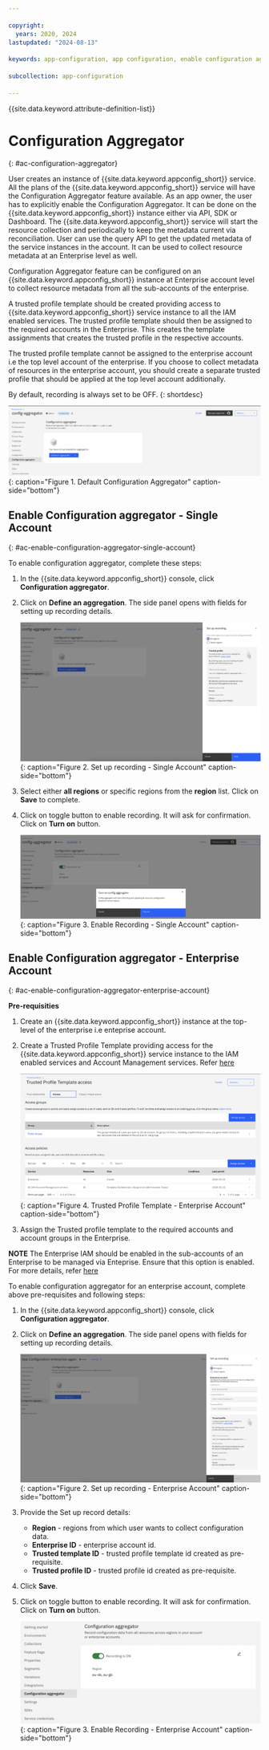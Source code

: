 ```yaml
---

copyright:
  years: 2020, 2024
lastupdated: "2024-08-13"

keywords: app-configuration, app configuration, enable configuration aggregation

subcollection: app-configuration

---
```


{{site.data.keyword.attribute-definition-list}}

# Configuration Aggregator
{: #ac-configuration-aggregator}

User creates an instance of {{site.data.keyword.appconfig_short}} service. All the plans of the {{site.data.keyword.appconfig_short}} service will have the Configuration Aggregator feature available. As an app owner, the user has to explicitly enable the Configuration Aggregator. It can be done on the {{site.data.keyword.appconfig_short}} instance either via API, SDK or Dashboard. The {{site.data.keyword.appconfig_short}} service will start the resource collection and periodically to keep the metadata current via reconciliation. User can use the query API to get the updated metadata of the service instances in the account. It can be used to collect resource metadata at an Enterprise level as well.

Configuration Aggregator feature can be configured on an {{site.data.keyword.appconfig_short}} instance at Enterprise account level to collect resource metadata from all the sub-accounts of the enterprise.

A trusted profile template should be created providing access to {{site.data.keyword.appconfig_short}} service instance to all the IAM enabled services. The trusted profile template should then be assigned to the required accounts in the Enterprise. This creates the template assignments that creates the trusted profile in the respective accounts.

The trusted profile template cannot be assigned to the enterprise account i.e the top level account of the enterprise. If you choose to collect metadata of resources in the enterprise account, you should create a separate trusted profile that should be applied at the top level account additionally.

By default, recording is always set to be OFF.
{: shortdesc}

![Default Configuration Aggregator](images/config-aggr-default.png "Default Configuration Aggregator"){: caption="Figure 1. Default Configuration Aggregator" caption-side="bottom"}

## Enable Configuration aggregator - Single Account
{: #ac-enable-configuration-aggregator-single-account}

To enable configuration aggregator, complete these steps:

1. In the {{site.data.keyword.appconfig_short}} console, click **Configuration aggregator**.

1. Click on **Define an aggregation**. The side panel opens with fields for setting up recording details.

   ![Enable Configuration Aggregator - Set up recording](images/config-aggr-recording.png "Set up recording - Single Account"){: caption="Figure 2. Set up recording - Single Account" caption-side="bottom"}

1. Select either **all regions** or specific regions from the **region** list. Click on **Save** to complete.

1. Click on toggle button to enable recording. It will ask for confirmation. Click on **Turn on** button.

   ![Enable Configuration Aggregator - Enable recording](images/config-aggr-enable.png "Enable Recording - Single Account"){: caption="Figure 3. Enable Recording - Single Account" caption-side="bottom"}

## Enable Configuration aggregator - Enterprise Account
{: #ac-enable-configuration-aggregator-enterprise-account}

**Pre-requisities**

1. Create an {{site.data.keyword.appconfig_short}} instance at the top-level of the enterprise i.e enteprise account.

1. Create a Trusted Profile Template providing access for the {{site.data.keyword.appconfig_short}} service instance to the IAM enabled services and Account Management services. Refer [here](/docs/secure-enterprise?topic=secure-enterprise-tp-template-create&interface=api)

   ![Enable Configuration Aggregator - Trusted Profile Template](images/tp-template.png "Trusted Profile Template - Enterprise Account"){: caption="Figure 4. Trusted Profile Template - Enterprise Account" caption-side="bottom"}

1. Assign the Trusted profile template to the required accounts and account groups in the Enterprise.

**NOTE** The Enterprise IAM should be enabled in the sub-accounts of an Enterprise to be managed via Enteprise. Ensure that this option is enabled. For more details, refer [here](/docs/secure-enterprise?topic=secure-enterprise-enterprise-managed-opt-in&interface=api#existing-acct-opt-in-api)

To enable configuration aggregator for an enterprise account, complete above pre-requisites and following steps:

1. In the {{site.data.keyword.appconfig_short}} console, click **Configuration aggregator**.

1. Click on **Define an aggregation**. The side panel opens with fields for setting up recording details.

   ![Enable Configuration Aggregator - Set up recording - Enterprise Account](images/config-aggr-ent-recording.png "Set up recording - Enterprise Account"){: caption="Figure 2. Set up recording - Enterprise Account" caption-side="bottom"}

1. Provide the Set up record details:
   - **Region** - regions from which user wants to collect configuration data.
   - **Enterprise ID** - enterprise account id.
   - **Trusted template ID** - trusted profile template id created as pre-requisite.
   - **Trusted profile ID** - trusted profile id created as pre-requisite.

1. Click **Save**.

1. Click on toggle button to enable recording. It will ask for confirmation. Click on **Turn on** button.

   ![Enable Configuration Aggregator - Enable Recording - Enterprise Account](images/config-aggr-ent-enable.png "Enable Recording - Enterprise Account"){: caption="Figure 3. Enable Recording - Enterprise Account" caption-side="bottom"}
